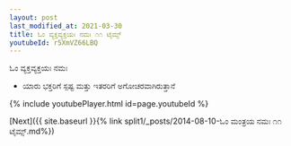 ```yaml
---
layout: post
last_modified_at: 2021-03-30
title: ಓಂ ವ್ಯಕ್ತವ್ಯಕ್ತಯಃ ನಮಃ ೧೧ ಟೈಮ್ಸ್
youtubeId: r5XmVZ66LBQ
---
```

 
 
 ಓಂ ವ್ಯಕ್ತವ್ಯಕ್ತಯಃ ನಮಃ  
 
 -  ಯಾರು ಭಕ್ತರಿಗೆ ಸ್ಪಷ್ಟ ಮತ್ತು ಇತರರಿಗೆ ಅಗೋಚರವಾಗಿರುತ್ತಾನೆ 
 
  
 
  
 
 
 
 
 
 


{% include youtubePlayer.html id=page.youtubeId %}
 
[Next]({{ site.baseurl }}{% link  split1/_posts/2014-08-10-ಓಂ ಮಂತ್ರಯ ನಮಃ ೧೧ ಟೈಮ್ಸ್.md%})
 
